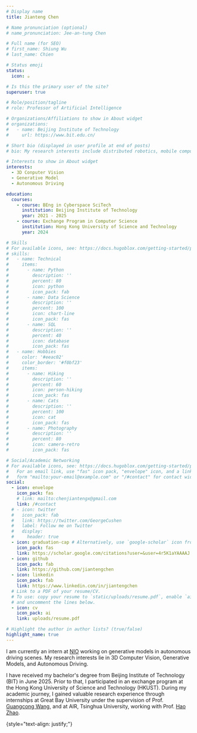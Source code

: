 ```yaml
---
# Display name
title: Jianteng Chen

# Name pronunciation (optional)
# name_pronunciation: Jee-an-tung Chen

# Full name (for SEO)
# first_name: Shiung Wu
# last_name: Chien

# Status emoji
status:
  icon: ☕️

# Is this the primary user of the site?
superuser: true

# Role/position/tagline
# role: Professor of Artificial Intelligence

# Organizations/Affiliations to show in About widget
# organizations:
#   - name: Beijing Institute of Technology
#     url: https://www.bit.edu.cn/

# Short bio (displayed in user profile at end of posts)
# bio: My research interests include distributed robotics, mobile computing and programmable matter.

# Interests to show in About widget
interests:
  - 3D Conputer Vision
  - Generative Model
  - Autonomous Driving

education:
  courses:
    - course: BEng in Cyberspace SciTech
      institution: Beijing Institute of Technology
      year: 2021 - 2025
    - course: Exchange Program in Computer Science
      institution: Hong Kong University of Science and Technology
      year: 2024

# Skills
# For available icons, see: https://docs.hugoblox.com/getting-started/page-builder/#icons
# skills:
#   - name: Technical
#     items:
#       - name: Python
#         description: ''
#         percent: 80
#         icon: python
#         icon_pack: fab
#       - name: Data Science
#         description: ''
#         percent: 100
#         icon: chart-line
#         icon_pack: fas
#       - name: SQL
#         description: ''
#         percent: 40
#         icon: database
#         icon_pack: fas
#   - name: Hobbies
#     color: '#eeac02'
#     color_border: '#f0bf23'
#     items:
#       - name: Hiking
#         description: ''
#         percent: 60
#         icon: person-hiking
#         icon_pack: fas
#       - name: Cats
#         description: ''
#         percent: 100
#         icon: cat
#         icon_pack: fas
#       - name: Photography
#         description: ''
#         percent: 80
#         icon: camera-retro
#         icon_pack: fas

# Social/Academic Networking
# For available icons, see: https://docs.hugoblox.com/getting-started/page-builder/#icons
#   For an email link, use "fas" icon pack, "envelope" icon, and a link in the
#   form "mailto:your-email@example.com" or "/#contact" for contact widget.
social:
  - icon: envelope
    icon_pack: fas
    # link: mailto:chenjiantengx@gmail.com
    link: /#contact
  # - icon: twitter
  #   icon_pack: fab
  #   link: https://twitter.com/GeorgeCushen
  #   label: Follow me on Twitter
  #   display:
  #     header: true
  - icon: graduation-cap # Alternatively, use `google-scholar` icon from `ai` icon pack
    icon_pack: fas
    link: https://scholar.google.com/citations?user=&user=4r5K1aYAAAAJ
  - icon: github
    icon_pack: fab
    link: https://github.com/jiantengchen
  - icon: linkedin
    icon_pack: fab
    link: https://www.linkedin.com/in/jiantengchen
  # Link to a PDF of your resume/CV.
  # To use: copy your resume to `static/uploads/resume.pdf`, enable `ai` icons in `params.yaml`,
  # and uncomment the lines below.
  - icon: cv
    icon_pack: ai
    link: uploads/resume.pdf

# Highlight the author in author lists? (true/false)
highlight_name: true
---
```

I am currently an intern at [NIO](https://www.nio.com/) working on generative models in autonomous driving scenes. My research interests lie in 3D Computer Vision, Generative Models, and Autonomous Driving.

I have received my bachelor's degree from Beijing Institute of Technology (BIT) in June 2025. Prior to that, I participated in an exchange program at the Hong Kong University of Science and Technology (HKUST). During my academic journey, I gained valuable research experience through internships at Great Bay University under the supervision of Prof. [Guangcong Wang](https://wanggcong.github.io/index.html), and at AIR, Tsinghua University, working with Prof. [Hao Zhao](https://sites.google.com/view/fromandto).

{style="text-align: justify;"}
